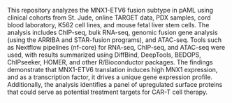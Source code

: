 This repository analyzes the MNX1-ETV6 fusion subtype in pAML using clinical cohorts from St. Jude, online TARGET data, PDX samples, cord blood laboratory, K562 cell lines, and mouse fetal liver stem cells. The analysis includes ChIP-seq, bulk RNA-seq, genomic fusion gene analysis (using the ARRIBA and STAR-fusion programs), and ATAC-seq. Tools such as Nextflow pipelines (nf-core) for RNA-seq, ChIP-seq, and ATAC-seq were used, with results summarized using DiffBind, DeepTools, BEDOPS, ChIPseeker, HOMER, and other R/Bioconductor packages. The findings demonstrate that MNX1-ETV6 translation induces high MNX1 expression, and as a transcription factor, it drives a unique gene expression profile. Additionally, the analysis identifies a panel of upregulated surface proteins that could serve as potential treatment targets for CAR-T cell therapy.

